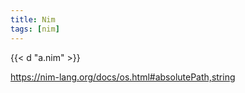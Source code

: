 ```yaml
---
title: Nim
tags: [nim]
---
```


{{< d "a.nim" >}}

<https://nim-lang.org/docs/os.html#absolutePath,string>
